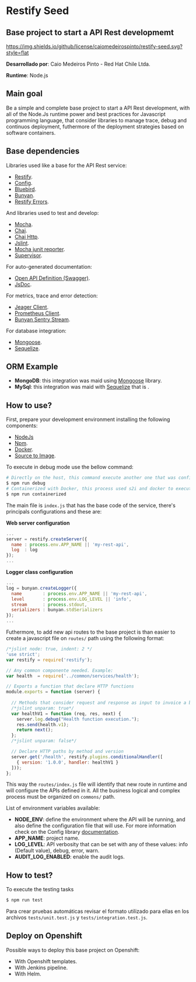 # Restify Seed
Base project to start a API Rest developmemt
---

https://img.shields.io/github/license/caiomedeirospinto/restify-seed.svg?style=flat

**Desarrollado por**: Caio Medeiros Pinto - Red Hat Chile Ltda.

**Runtime**: Node.js

## Main goal

Be a simple and complete base project to start a API Rest development, with all of the Node.Js runtime power and best practices for Javascript programming language, that consider libraries to manage trace, debug and continuos deployment, futhermore of the deployment strategies based on software containers.

## Base dependencies

Libraries used like a base for the API Rest service:

* [Restify](http://restify.com/).
* [Config](https://www.npmjs.com/package/config).
* [Bluebird](http://bluebirdjs.com/docs/getting-started.html).
* [Bunyan](https://www.npmjs.com/package/bunyan).
* [Restify Errors](https://www.npmjs.com/package/restify-errors).

And libraries used to test and develop:

* [Mocha](https://mochajs.org/).
* [Chai](https://www.chaijs.com/).
* [Chai Http](https://www.chaijs.com/plugins/chai-http/).
* [Jslint](https://www.jslint.com/).
* [Mocha junit reporter](https://www.npmjs.com/package/mocha-junit-reporter).
* [Supervisor](https://www.npmjs.com/package/supervisor).

For auto-generated documentation:

* [Open API Definition (Swagger)](https://www.npmjs.com/package/restify-swagger-jsdoc).
* [JsDoc](https://www.npmjs.com/package/jsdoc).

For metrics, trace and error detection:

* [Jeager Client](https://www.npmjs.com/package/jaeger-client).
* [Prometheus Client](https://www.npmjs.com/package/prom-client).
* [Bunyan Sentry Stream](https://www.npmjs.com/package/bunyan-sentry-stream).

For database integration:

* [Mongoose](https://www.npmjs.com/package/mongoose).
* [Sequelize](https://www.npmjs.com/package/sequelize).

## ORM Example

* **MongoDB**: this integration was maid using [Mongoose](https://www.npmjs.com/package/mongoose) library.
* **MySql**: this integration was maid with [Sequelize](https://www.npmjs.com/package/sequelize) that is .

## How to use?

First, prepare your development environment installing the following components:

* [NodeJs](https://nodejs.org/es/)
* [Npm](https://www.npmjs.com/).
* [Docker](https://www.docker.com/).
* [Source to Image](https://github.com/openshift/source-to-image).

To execute in debug mode use the bellow command:

```bash
# Directly on the host, this command execute another one that was configured in package.json as the debug action.
$ npm run debug
# Containerized with Docker, this process used s2i and docker to execut the code.
$ npm run containerized
```

The main file is `index.js` that has the base code of the service, there's principals configurations and these are:

**Web server configuration**

```javascript
...
server = restify.createServer({
  name : process.env.APP_NAME || 'my-rest-api',
  log  : log
});
...
```

**Logger class configuration**

```javascript
...
log = bunyan.createLogger({
  name        : process.env.APP_NAME || 'my-rest-api',
  level       : process.env.LOG_LEVEL || 'info',
  stream      : process.stdout,
  serializers : bunyan.stdSerializers
});
...
```

Futhermore, to add new api routes to the base project is than easier to create a javascript file on `routes/` path using the following format:

```javascript
/*jslint node: true, indent: 2 */
'use strict';
var restify = require('restify');

// Any common componente needed. Example:
var health  = require('../common/services/health');

// Exports a function that declare HTTP functions
module.exports = function (server) {
  
  // Methods that consider request and response as input to invoice a business or logical function
  /*jslint unparam: true*/
  var healthV1 = function (req, res, next) {
    server.log.debug("Health function execution.");
    res.send(health.v1);
    return next();
  };
  /*jslint unparam: false*/

  // Declare HTTP paths by method and version
  server.get('/health', restify.plugins.conditionalHandler([
    { version: '1.0.0', handler: healthV1 }
  ]));
};
```

This way the `routes/index.js` file will identify that new route in runtime and will configure the APIs defined in it. All the business logical and complex process must be organized on `commons/` path.

List of environment variables available:

* **NODE_ENV**: define the environment where the API will be running, and also define the configuration file that will use. For more information check on the Config library [documentation](https://www.npmjs.com/package/config).
* **APP_NAME**: project name.
* **LOG_LEVEL**: API verbosity that can be set with any of these values: info (Default value), debug, error, warn.
* **AUDIT_LOG_ENABLED**: enable the audit logs.

## How to test?

To execute the testing tasks 

```bash
$ npm run test
```

Para crear pruebas automáticas revisar el formato utilizado para ellas en los archivos `tests/unit.test.js` y `tests/integration.test.js`.

## Deploy on Openshift

Possible ways to deploy this base project on Openshift:

* With Openshift templates.
* With Jenkins pipeline.
* With Helm.